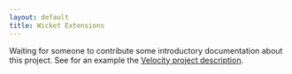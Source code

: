 ```yaml
---
layout: default
title: Wicket Extensions
---
```


Waiting for someone to contribute some introductory documentation about this
project. See for an example the [Velocity project description](velocity.html).